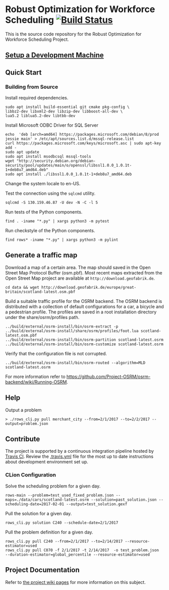 # Robust Optimization for Workforce Scheduling [![Build Status](https://travis-ci.com/pmateusz/cordia.svg?token=BGZD8zC9w6stvzyuFQhA&branch=master)](https://travis-ci.com/pmateusz/cordia)

This is the source code repository for the Robust Optimization for Workforce Scheduling Project.

## [Setup a Development Machine](DEVELOPMENT.md)

## Quick Start

### Building from Source

Install required dependencies.
```shell
sudo apt install build-essential git cmake pkg-config \
libbz2-dev libxml2-dev libzip-dev libboost-all-dev \
lua5.2 liblua5.2-dev libtbb-dev
```

Install Microsoft ODBC Driver for SQL Server
```shell
echo  'deb [arch=amd64] https://packages.microsoft.com/debian/8/prod jessie main' > /etc/apt/sources.list.d/mssql-release.list
curl https://packages.microsoft.com/keys/microsoft.asc | sudo apt-key add -
sudo apt update
sudo apt install msodbcsql mssql-tools
wget "http://security.debian.org/debian-security/pool/updates/main/o/openssl/libssl1.0.0_1.0.1t-1+deb8u7_amd64.deb"
sudo apt install ./libssl1.0.0_1.0.1t-1+deb8u7_amd64.deb
```

Change the system locale to en-US.

Test the connection using the `sqlcmd` utility.

```shell
sqlcmd -S 130.159.46.87 -U dev -N -C -l 5
```

Run tests of the Python components.
```shell
find . -iname "*.py" | xargs python3 -m pytest
```

Run checkstyle of the Python components.
```shell
find rows* -iname "*.py" | xargs python3 -m pylint
```

## Generate a traffic map
Download a map of a certain area. The map should saved in the Open Street Map Protocol Buffer (osm.pbf). Most recent maps extracted from the Open Street Map project are available at `http://download.geofabrik.de`.  

```shell
cd data && wget http://download.geofabrik.de/europe/great-britain/scotland-latest.osm.pbf
```

Build a suitable traffic profile for the OSRM backend. The OSRM backend is distributed with a collection of default configurations for a car, a bicycle and a pedestrian profile. The profiles are saved in a root installation directory under the share/osrm/profiles path.  

```shell
../build/external/osrm-install/bin/osrm-extract -p ../build/external/osrm-install/share/osrm/profiles/foot.lua scotland-latest.osm.pbf
../build/external/osrm-install/bin/osrm-partition scotland-latest.osrm
../build/external/osrm-install/bin/osrm-customize scotland-latest.osrm
```

Verify that the configuration file is not corrupted. 

```shell
../build/external/osrm-install/bin/osrm-routed --algorithm=MLD scotland-latest.osrm
```

For more information refer to https://github.com/Project-OSRM/osrm-backend/wiki/Running-OSRM.

## Help

Output a problem
```shell
> ./rows_cli.py pull merchant_city --from=2/1/2017 --to=2/2/2017 --output=problem.json
```

## Contribute

The project is supported by a continuous integration pipeline hosted by [Travis CI](https://travis-ci.com/pmateusz/cordia). Review the [.travis.yml](.travis.yml) file
for the most up to date instructions about development environment set up.


### CLion Configuration

Solve the scheduling problem for a given day.
```shell
rows-main --problem=test_used_fixed_problem.json --maps=./data/cars/scotland-latest.osrm --solution=past_solution.json --scheduling-date=2017-02-01 --output=test_solution.gexf
```

Pull the solution for a given day.
```shell
rows_cli.py solution C240 --schedule-date=2/1/2017
```

Pull the problem definition for a given day.
```shell
rows_cli.py pull C240 --from=2/1/2017 --to=2/14/2017 --resource-estimator=used
rows_cli.py pull C070 -f 2/1/2017 -t 2/14/2017  -o test_problem.json  --duration-estimator=global_percentile --resource-estimator=used
```



## Project Documentation
Refer to [the project wiki pages](https://github.com/pmateusz/cordia/wiki) for more information on this subject.
